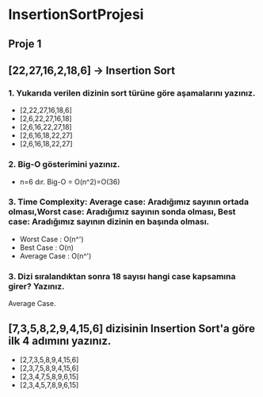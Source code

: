 # InsertionSortProjesi
## Proje 1

## [22,27,16,2,18,6] -> Insertion Sort
### 1. Yukarıda verilen dizinin sort türüne göre aşamalarını yazınız.

* [2,22,27,16,18,6]
* [2,6,22,27,16,18]
* [2,6,16,22,27,18]
* [2,6,16,18,22,27]
* [2,6,16,18,22,27]

### 2. Big-O gösterimini yazınız.

* n=6 dır. Big-O = O(n^2)=O(36)

### 3. Time Complexity: Average case: Aradığımız sayının ortada olması,Worst case: Aradığımız sayının sonda olması, Best case: Aradığımız sayının dizinin en başında olması.
* Worst Case : O(n^')
* Best Case : O(n)
* Average Case : O(n^')



### 3. Dizi sıralandıktan sonra 18 sayısı hangi case kapsamına girer? Yazınız.
Average Case.

## [7,3,5,8,2,9,4,15,6] dizisinin Insertion Sort'a göre ilk 4 adımını yazınız.
* [2,7,3,5,8,9,4,15,6]
* [2,3,7,5,8,9,4,15,6]
* [2,3,4,7,5,8,9,6,15]
* [2,3,4,5,7,8,9,6,15]
